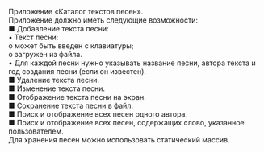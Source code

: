 Приложение «Каталог текстов песен». 
<br>Приложение должно иметь следующие возможности:
<br>■ Добавление текста песни:
  <br>• Текст песни:
    <br>o может быть введен с клавиатуры;
    <br>o загружен из файла.
  <br>• Для каждой песни нужно указывать название песни, автора текста и год создания песни (если он известен).
<br>■ Удаление текста песни.
<br>■ Изменение текста песни.
<br>■ Отображение текста песни на экран.
<br>■ Сохранение текста песни в файл.
<br>■ Поиск и отображение всех песен одного автора.
<br>■ Поиск и отображение всех песен, содержащих слово, указанное пользователем.
<br>Для хранения песен можно использовать статический массив.
